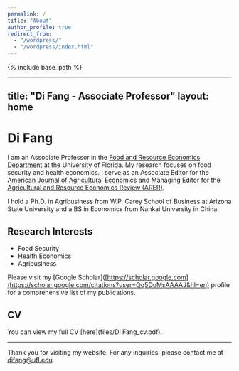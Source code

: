 ```yaml
---
permalink: /
title: "About"
author_profile: true
redirect_from: 
  - "/wordpress/"
  - "/wordpress/index.html"
---
```


{% include base_path %}

---
title: "Di Fang - Associate Professor"
layout: home
---

# Di Fang

I am an Associate Professor in the [Food and Resource Economics Department](https://fred.ifas.ufl.edu/about/directory/di-fang/) at the University of Florida. My research focuses on food security and health economics. I serve as an Associate Editor for the [American Journal of Agricultural Economics](https://onlinelibrary.wiley.com/page/journal/14678276/homepage/editorial-board) and Managing Editor for the [Agricultural and Resource Economics Review (ARER)](https://www.cambridge.org/core/journals/agricultural-and-resource-economics-review/information/about-this-journal/editorial-board).

I hold a Ph.D. in Agribusiness from W.P. Carey School of Business at Arizona State University and a BS in Economics from Nankai University in China.

## Research Interests
- Food Security
- Health Economics
- Agribusiness

Please visit my [Google Scholar]([https://scholar.google.com](https://scholar.google.com/citations?user=Qq5DoMsAAAAJ&hl=en) profile for a comprehensive list of my publications.

## CV
You can view my full CV [here](files/Di Fang_cv.pdf).

---

Thank you for visiting my website. For any inquiries, please contact me at difang@ufl.edu.
